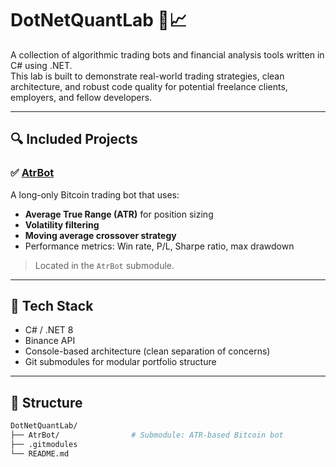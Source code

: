# DotNetQuantLab 🧠📈

A collection of algorithmic trading bots and financial analysis tools written in C# using .NET.  
This lab is built to demonstrate real-world trading strategies, clean architecture, and robust code quality for potential freelance clients, employers, and fellow developers.

---

## 🔍 Included Projects

### ✅ [AtrBot](https://github.com/CoderBrian357NYC/AtrBot)  
A long-only Bitcoin trading bot that uses:
- **Average True Range (ATR)** for position sizing
- **Volatility filtering**
- **Moving average crossover strategy**
- Performance metrics: Win rate, P/L, Sharpe ratio, max drawdown

> Located in the `AtrBot` submodule.

---

## 🔧 Tech Stack

- C# / .NET 8
- Binance API
- Console-based architecture (clean separation of concerns)
- Git submodules for modular portfolio structure

---

## 📁 Structure

```bash
DotNetQuantLab/
├── AtrBot/                # Submodule: ATR-based Bitcoin bot
├── .gitmodules
└── README.md

